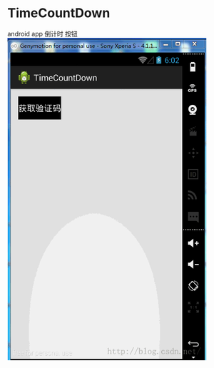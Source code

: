 # TimeCountDown
android app 倒计时 按钮
![倒计时](https://github.com/a120476536/TimeCountDown/blob/master/assets/show.gif "倒计时")  
